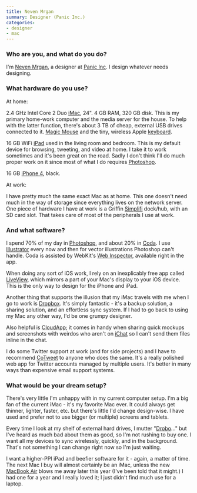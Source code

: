 ```yaml
---
title: Neven Mrgan
summary: Designer (Panic Inc.)
categories:
- designer
- mac
---
```


### Who are you, and what do you do?

I'm [Neven Mrgan](http://mrgan.tumblr.com/ "Neven's Tumblelog."), a designer at [Panic Inc](http://panic.com/ "Awesome Mac software dudes."). I design whatever needs designing.

### What hardware do you use?

At home:

2.4 GHz Intel Core 2 Duo [iMac][], 24". 4 GB RAM, 320 GB disk. This is my primary home-work computer and the media server for the house. To help with the latter function, there's about 3 TB of cheap, external USB drives connected to it. [Magic Mouse][magic-mouse] and the tiny, wireless Apple [keyboard][].

16 GB WiFi [iPad][] used in the living room and bedroom. This is my default device for browsing, tweeting, and video at home. I take it to work sometimes and it's been great on the road. Sadly I don't think I'll do much proper work on it since most of what I do requires [Photoshop][].

16 GB [iPhone 4][iphone-4], black.

At work:

I have pretty much the same exact Mac as at home. This one doesn't need much in the way of storage since everything lives on the network server. One piece of hardware I have at work is a Griffin [Simplifi][] dock/hub, with an SD card slot. That takes care of most of the peripherals I use at work.

### And what software?

I spend 70% of my day in [Photoshop][], and about 20% in [Coda][]. I use [Illustrator][] every now and then for vector illustrations Photoshop can't handle. Coda is assisted by WebKit's [Web Inspector][web-inspector], available right in the app.

When doing any sort of iOS work, I rely on an inexplicably free app called [LiveView][liveview-ios], which mirrors a part of your Mac's display to your iOS device. This is the only way to design for the iPhone and iPad.

Another thing that supports the illusion that my iMac travels with me when I go to work is [Dropbox][]. It's simply fantastic - it's a backup solution, a sharing solution, and an effortless sync system. If I had to go back to using my Mac any other way, I'd be one grumpy designer.

Also helpful is [CloudApp][cloudapp]; it comes in handy when sharing quick mockups and screenshots with weirdos who aren't on [iChat][] so I can't send them files inline in the chat.

I do some Twitter support at work (and for side projects) and I have to recommend [CoTweet][] to anyone who does the same. It's a really polished web app for Twitter accounts managed by multiple users. It's better in many ways than expensive email support systems.

### What would be your dream setup?

There's very little I'm unhappy with in my current computer setup. I'm a big fan of the current iMac - it's my favorite Mac ever. It could always get thinner, lighter, faster, etc. but there's little I'd change design-wise. I have used and prefer not to use bigger (or multiple) screens and tablets.

Every time I look at my shelf of external hard drives, I mutter "[Drobo][]..." but I've heard as much bad about them as good, so I'm not rushing to buy one. I want all my devices to sync wirelessly, quickly, and in the background. That's not something I can change right now so I'm just waiting.

I want a higher-PPI iPad and beefier software for it - again, a matter of time. The next Mac I buy will almost certainly be an iMac, unless the new [MacBook Air][macbook-air] blows me away later this year (I've been told that it might.) I had one for a year and I really loved it; I just didn't find much use for a laptop.

[cloudapp]: https://www.getcloudapp.com/ "A cloud-based file sharing menubar app for Mac OS X."
[coda]: https://panic.com/coda/ "A single-window HTML/web tool for the Mac."
[cotweet]: https://www.bloomberg.com/research/stocks/private/snapshot.asp?privcapId=61046133 "A tool for tracking social media engagement."
[drobo]: http://en.wikipedia.org/wiki/Drobo#Overview "A hardware-based backup system."
[dropbox]: https://www.dropbox.com/ "Online syncing and storage."
[ichat]: https://en.wikipedia.org/wiki/IChat "An AIM/Jabber client included with Mac OS X."
[illustrator]: https://www.adobe.com/products/illustrator.html "A vector graphics editor."
[imac]: https://www.apple.com/imac/ "An all-in-one computer."
[ipad]: https://www.apple.com/ipad/ "A tablet device."
[iphone-4]: https://en.wikipedia.org/wiki/IPhone_4 "A smartphone."
[keyboard]: https://www.apple.com/keyboard/ "The keyboard."
[liveview-ios]: https://itunes.apple.com/us/app/liveview/id301069270 "An iPhone remote screen viewer app for design and prototyping."
[macbook-air]: https://www.apple.com/macbook-air/ "A very thin laptop."
[magic-mouse]: https://en.wikipedia.org/wiki/Magic_Mouse "A multi-touch mouse."
[photoshop]: https://www.adobe.com/products/photoshop.html "A bitmap image editor."
[simplifi]: https://www.amazon.com/Griffin-Simplifi-Dock-iPod-iPhone/dp/B001DQNAK2 "An iOS device dock, card reader, and USB hub."
[web-inspector]: https://trac.webkit.org/wiki/WebInspector "Developer tools included with WebKit."

